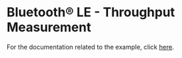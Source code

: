 # Bluetooth&reg; LE - Throughput Measurement

For the documentation related to the example, click  [here](../README.md).